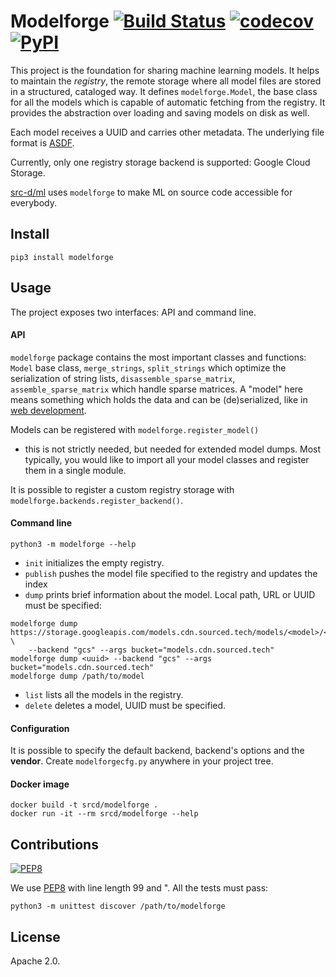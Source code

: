 # Modelforge [![Build Status](https://travis-ci.org/src-d/modelforge.svg)](https://travis-ci.org/src-d/modelforge) [![codecov](https://codecov.io/github/src-d/modelforge/coverage.svg?branch=develop)](https://codecov.io/gh/src-d/modelforge) [![PyPI](https://img.shields.io/pypi/v/modelforge.svg)](https://pypi.python.org/pypi/modelforge)

This project is the foundation for sharing machine learning models. It helps to maintain the
*registry*, the remote storage where all model files are stored in a structured, cataloged way.
It defines `modelforge.Model`, the base class for all the models which is capable of automatic
fetching from the registry. It provides the abstraction over loading and saving models on disk
as well.

Each model receives a UUID and carries other metadata. The underlying file format is
[ASDF](https://github.com/spacetelescope/asdf).

Currently, only one registry storage backend is supported: Google Cloud Storage.

[src-d/ml](https://github.com/src-d/ml) uses `modelforge` to make ML on source code accessible
for everybody.

## Install

```
pip3 install modelforge
```

## Usage

The project exposes two interfaces: API and command line.

#### API

`modelforge` package contains the most important classes and functions: `Model` base class,
`merge_strings`, `split_strings` which optimize the serialization of string lists,
`disassemble_sparse_matrix`, `assemble_sparse_matrix` which handle sparse matrices.
A "model" here means something which holds the data and can be (de)serialized, like in
[web development](https://docs.djangoproject.com/en/2.0/topics/db/models/).

Models can be registered with `modelforge.register_model()`
- this is not strictly needed, but needed for extended model dumps. Most typically, you would like
to import all your model classes and register them in a single module.

It is possible to register a custom registry storage with `modelforge.backends.register_backend()`.

#### Command line

```
python3 -m modelforge --help
```

* `init` initializes the empty registry.
* `publish` pushes the model file specified to the registry and updates the index
* `dump` prints brief information about the model. Local path, URL or UUID must be specified:
```
modelforge dump https://storage.googleapis.com/models.cdn.sourced.tech/models/<model>/<uuid>.asdf \
    --backend "gcs" --args bucket="models.cdn.sourced.tech"
modelforge dump <uuid> --backend "gcs" --args bucket="models.cdn.sourced.tech"
modelforge dump /path/to/model
```
* `list` lists all the models in the registry.
* `delete` deletes a model, UUID must be specified.

#### Configuration

It is possible to specify the default backend, backend's options and the **vendor**. Create
`modelforgecfg.py` anywhere in your project tree.

#### Docker image

```
docker build -t srcd/modelforge .
docker run -it --rm srcd/modelforge --help
```

## Contributions
[![PEP8](https://img.shields.io/badge/code%20style-pep8-orange.svg)](https://www.python.org/dev/peps/pep-0008/)

We use [PEP8](https://www.python.org/dev/peps/pep-0008/) with line length 99 and ". All the tests
must pass:

```
python3 -m unittest discover /path/to/modelforge
```

## License

Apache 2.0.
